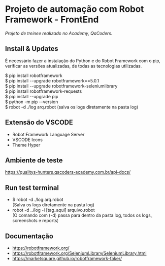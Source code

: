 # Projeto de automação com Robot Framework - FrontEnd

 *Projeto de treinee realizado no Academy, QaCoders.* 

## Install & Updates

É necessário fazer a instalação do Python e do Robot Framework com o pip, verificar as versões atualizadas, de todas as tecnologias utilizadas.

$ pip install robotframework
<br>
$ pip install --upgrade robotframework==5.0.1
<br>
$ pip install --upgrade robotframework-seleniumlibrary
<br>
$ pip install robotframework-requests
<br>
$ pip install --upgrade pip
<br>
$ python -m pip --version
<br>
$ robot -d ./log arq.robot (salva os logs diretamente na pasta log)

## Extensão do VSCODE

* Robot Framework Language Server
* VSCODE Icons
* Theme Hyper

## Ambiente de teste

https://qualitys-hunters.qacoders-academy.com.br/api-docs/

## Run test terminal

* $ robot -d ./log arq.robot
   <br>
(Salva os logs diretamente na pasta log)
* robot -d ../log -i [tag_aqui] arquivo.robot
  <br>
(O comando com (-d) passa para dentro da pasta log, todos os logs, screenshots e reports)

## Documentação

* https://robotframework.org/
* https://robotframework.org/SeleniumLibrary/SeleniumLibrary.html
* https://marketsquare.github.io/robotframework-faker/
